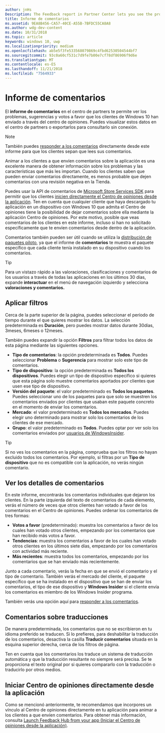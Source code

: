 ```yaml
---
author: jnHs
Description: The Feedback report in Partner Center lets you see the problems, suggestions, and upvotes that your Windows 10 customers have submitted through Feedback Hub.
title: Informe de comentarios
ms.assetid: 9EA8B456-CA57-40CE-A55B-7BFDC55CA8A8
ms.author: wdg-dev-content
ms.date: 10/31/2018
ms.topic: article
keywords: windows 10, uwp
ms.localizationpriority: medium
ms.openlocfilehash: ab5e5f3fe533568079869c4fbd62530504544bf7
ms.sourcegitcommit: 93c0a60cf531c7d9fe7b00e7cf78df86906f9d6e
ms.translationtype: MT
ms.contentlocale: es-ES
ms.lasthandoff: 11/21/2018
ms.locfileid: "7564933"
---
```

# <a name="feedback-report"></a>Informe de comentarios

El **informe de comentarios** en el centro de partners te permite ver los problemas, sugerencias y votos a favor que los clientes de Windows 10 han enviado a través del centro de opiniones. Puedes visualizar estos datos en el centro de partners o exportarlos para consultarlo sin conexión.

> [!NOTE]
> También puedes [responder a los comentarios](respond-to-customer-feedback.md) directamente desde este informe para que los clientes sepan que lees sus comentarios.

Animar a los clientes a que envíen comentarios sobre la aplicación es una excelente manera de obtener información sobre los problemas y las características que más les importan. Cuando los clientes saben que pueden enviar comentarios directamente, es menos probable que dejen comentarios con una revisión negativa en la Tienda.

Puedes usar la API de comentarios de [Microsoft Store Services SDK](http://aka.ms/store-em-sdk) para permitir que los clientes [inicien directamente el Centro de opiniones desde la aplicación](../monetize/launch-feedback-hub-from-your-app.md). Ten en cuenta que cualquier cliente que haya descargado tu aplicación en un dispositivo con Windows 10 que admita el Centro de opiniones tiene la posibilidad de dejar comentarios sobre ella mediante la aplicación Centro de opiniones. Por este motivo, posible que veas comentarios de los clientes en este informe, incluso si han no solicitado específicamente que te envíen comentarios desde dentro de la aplicación.

Comentarios también pueden ser útil cuando se utiliza la [distribución de paquetes piloto](package-flights.md), ya que el informe de **comentarios** te muestra el paquete específico que cada cliente tenía instalado en su dispositivo cuando los comentarios.

> [!TIP]
> Para un vistazo rápido a las valoraciones, clasificaciones y comentarios de los usuarios a través de todas las aplicaciones en los últimos 30 días, expande **interactuar** en el menú de navegación izquierdo y selecciona **valoraciones y comentarios.** 


## <a name="apply-filters"></a>Aplicar filtros

Cerca de la parte superior de la página, puedes seleccionar el período de tiempo durante el que quieres mostrar los datos. La selección predeterminada es **Duración**, pero puedes mostrar datos durante 30días, 3meses, 6meses o 12meses.

También puedes expandir la opción **Filtros** para filtrar todos los datos de esta página mediante las siguientes opciones.

- **Tipo de comentarios**: la opción predeterminada es **Todos**. Puedes seleccionar **Problema** o **Sugerencia** para mostrar solo este tipo de comentarios.
- **Tipo de dispositivo**: la opción predeterminada es **Todos los dispositivos**. Puedes elegir un tipo de dispositivo específico si quieres que esta página solo muestre comentarios aportados por clientes que usen ese tipo de dispositivo.
- **Versión del paquete**: el valor predeterminado es **Todos los paquetes**. Puedes seleccionar uno de los paquetes para que solo se muestren los comentarios enviados por clientes que usaban este paquete concreto en el momento de enviar los comentarios.
- **Mercado**: el valor predeterminado es **Todos los mercados**. Puedes elegir uno determinado para mostrar solo los comentarios de los clientes de ese mercado.
- **Grupo**: el valor predeterminado es **Todos**. Puedes optar por ver solo los comentarios enviados por [usuarios de WindowsInsider](http://insider.windows.com).

> [!TIP]
> Si no ves los comentarios en la página, comprueba que los filtros no hayan excluido todos los comentarios. Por ejemplo, si filtras por un **Tipo de dispositivo** que no es compatible con la aplicación, no verás ningún comentario.


## <a name="viewing-feedback-details"></a>Ver los detalles de comentarios

En este informe, encontrarás los comentarios individuales que dejaron los clientes. En la parte izquierda del texto de comentarios de cada elemento, verás el número de veces que otros clientes han votado a favor de los comentarios en el Centro de opiniones. Puedes ordenar los comentarios de tres formas:

- **Votos a favor** (predeterminado): muestra los comentarios a favor de los cuales han votado otros clientes, empezando por los comentarios que han recibido más votos a favor.
- **Tendencias**: muestra los comentarios a favor de los cuales han votado otros clientes en los últimos siete días, empezando por los comentarios con actividad más reciente.
- **Más recientes**: muestra todos los comentarios, empezando por los comentarios que se han enviado más recientemente.

Junto a cada comentario, verás la fecha en que se envió el comentario y el tipo de comentario. También verás el mercado del cliente, el paquete específico que se ha instalado en el dispositivo que se han de enviar los comentarios, el tipo de ese dispositivo y **Windows Insider** si el cliente envía los comentarios es miembro de los Windows Insider programa.

También verás una opción aquí para [responder a los comentarios](respond-to-customer-feedback.md).


## <a name="translating-feedback"></a>Comentarios sobre traducciones

De manera predeterminada, los comentarios que no se escribieron en tu idioma preferido se traducen. Si lo prefieres, para deshabilitar la traducción de los comentarios, desactiva la casilla **Traducir comentarios** situada en la esquina superior derecha, cerca de los filtros de página.

Ten en cuenta que los comentarios los traduce un sistema de traducción automática y que la traducción resultante no siempre será precisa. Se te proporciona el texto original por si quieres compararlo con la traducción o traducirlo por otros medios.


## <a name="launching-feedback-hub-directly-from-your-app"></a>Iniciar Centro de opiniones directamente desde la aplicación

Como se mencionó anteriormente, te recomendamos que incorpores un vínculo al Centro de opiniones directamente en tu aplicación para animar a los clientes a que envíen comentarios. Para obtener más información, consulta [Launch Feedback Hub from your app (Iniciar el Centro de opiniones desde la aplicación)](../monetize/launch-feedback-hub-from-your-app.md).

